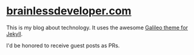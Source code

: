 # [brainlessdeveloper.com](https://brainlessdeveloper.com)

This is my blog about technology. It uses the awesome [Galileo theme for Jekyll](https://github.com/rowanoulton/galileo-theme).

I'd be honored to receive guest posts as PRs.
